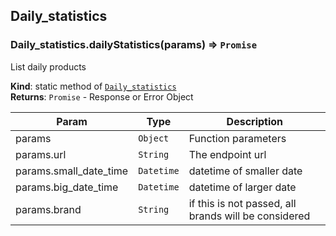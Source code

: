 <a name="module_Daily_statistics"></a>

## Daily\_statistics
<a name="module_Daily_statistics.dailyStatistics"></a>

### Daily_statistics.dailyStatistics(params) ⇒ <code>Promise</code>
List daily products

**Kind**: static method of [<code>Daily\_statistics</code>](#module_Daily_statistics)  
**Returns**: <code>Promise</code> - Response or Error Object  

| Param | Type | Description |
| --- | --- | --- |
| params | <code>Object</code> | Function parameters |
| params.url | <code>String</code> | The endpoint url |
| params.small_date_time | <code>Datetime</code> | datetime of smaller date |
| params.big_date_time | <code>Datetime</code> | datetime of larger date |
| params.brand | <code>String</code> | if this is not passed, all brands will be considered |

